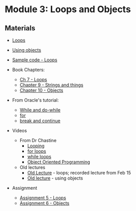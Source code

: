 Module 3: Loops and Objects
===
## Materials
+ [Loops](../content/Loops.md)
+ [Using objects](../content/UsingObjects.md) 
+ [Sample code - Loops](../Samples/src/main/java/okaram/samples/LoopSamples.java)
+ Book Chapters:
    + [Ch 7 - Loops](http://greenteapress.com/thinkjava6/html/thinkjava6008.html)
    + [Chapter 9 - Strings and things](http://greenteapress.com/thinkjava6/html/thinkjava6010.html)
    + [Chapter 10 - Objects](http://greenteapress.com/thinkjava6/html/thinkjava6011.html)
+ From Oracle's tutorial:
    + [While and do-while](http://docs.oracle.com/javase/tutorial/java/nutsandbolts/while.html)
    + [for](http://docs.oracle.com/javase/tutorial/java/nutsandbolts/for.html)
    + [break and continue](http://docs.oracle.com/javase/tutorial/java/nutsandbolts/branch.html)
+ Videos 
    + From Dr Chastine
        + [Looping](https://www.youtube.com/watch?v=MTYtbhMo3eU&list=UUSH2TieRlco7uQOGU8Vppnw) 
        + [for loops](https://www.youtube.com/watch?v=nzNws9u5gfU&list=UUSH2TieRlco7uQOGU8Vppnw)
        + [while loops](https://www.youtube.com/watch?v=RxgSQGFO4Yg&list=UUSH2TieRlco7uQOGU8Vppnw)
        + [Object Oriented Programming](https://www.youtube.com/watch?v=c3CVKinpGCE&list=UUSH2TieRlco7uQOGU8Vppnw)
    + Old lectures
        + [Old Lecture](https://youtu.be/t5fZQSt_PTg) - loops; recorded lecture from Feb 15
        + [Old lecture](https://youtu.be/iohA0kYcFjo) - using objects

+ Assignment
    + [Assignment 5 - Loops](Assignments/A5.md)
    + [Assignment 6 - Objects](Assignments/A6.md)
